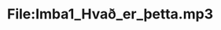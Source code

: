 ---
title: File:Imba1_Hvað_er_þetta.mp3
recording of: Hvað er þetta?
reading speed: slow
speaker: Imba
license: CC0
---